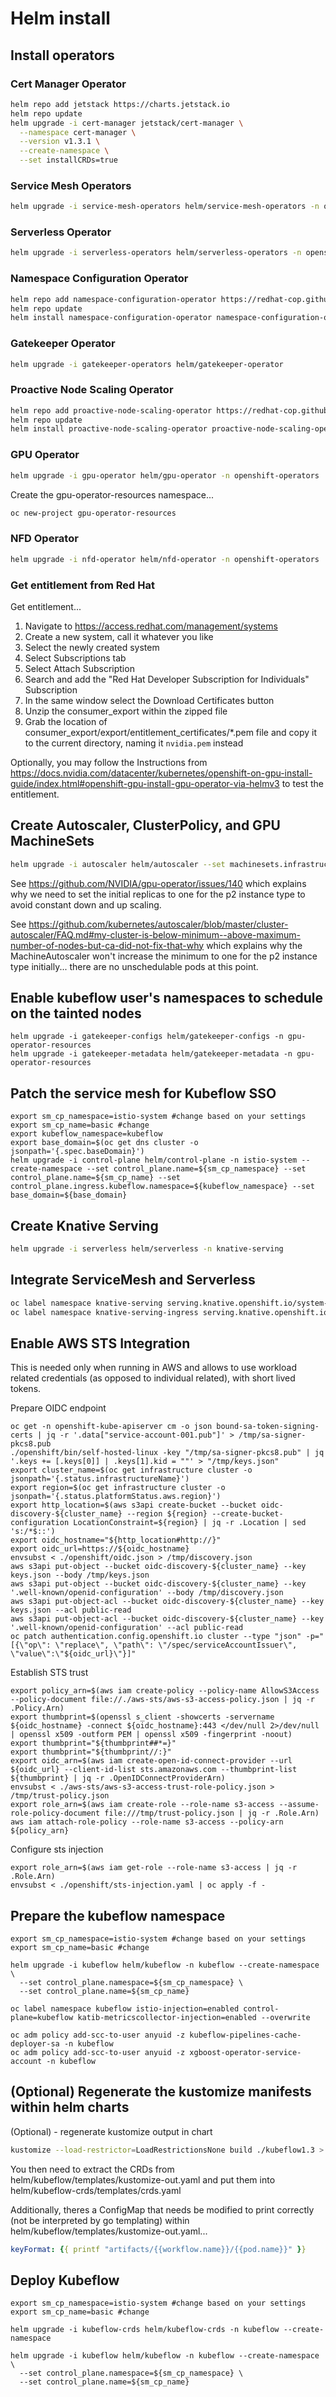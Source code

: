 # Helm install

## Install operators

### Cert Manager Operator

```sh
helm repo add jetstack https://charts.jetstack.io
helm repo update
helm upgrade -i cert-manager jetstack/cert-manager \
  --namespace cert-manager \
  --version v1.3.1 \
  --create-namespace \
  --set installCRDs=true
```

### Service Mesh Operators

```sh
helm upgrade -i service-mesh-operators helm/service-mesh-operators -n openshift-operators-redhat --create-namespace
```

### Serverless Operator

```sh
helm upgrade -i serverless-operators helm/serverless-operators -n openshift-serverless --create-namespace
```

### Namespace Configuration Operator

```sh
helm repo add namespace-configuration-operator https://redhat-cop.github.io/namespace-configuration-operator
helm repo update
helm install namespace-configuration-operator namespace-configuration-operator/namespace-configuration-operator -n namespace-configuration-operator --create-namespace
```

### Gatekeeper Operator

```sh
helm upgrade -i gatekeeper-operators helm/gatekeeper-operator
```

### Proactive Node Scaling Operator

```sh
helm repo add proactive-node-scaling-operator https://redhat-cop.github.io/proactive-node-scaling-operator
helm repo update
helm install proactive-node-scaling-operator proactive-node-scaling-operator/proactive-node-scaling-operator -n proactive-node-scaling-operator --create-namespace
```

### GPU Operator

```sh
helm upgrade -i gpu-operator helm/gpu-operator -n openshift-operators
```

Create the gpu-operator-resources namespace...

```sh
oc new-project gpu-operator-resources
```

### NFD Operator

```sh
helm upgrade -i nfd-operator helm/nfd-operator -n openshift-operators
```

### Get entitlement from Red Hat

Get entitlement...

1. Navigate to <https://access.redhat.com/management/systems>
2. Create a new system, call it whatever you like
3. Select the newly created system
4. Select Subscriptions tab
5. Select Attach Subscription
6. Search and add the "Red Hat Developer Subscription for Individuals" Subscription
7. In the same window select the Download Certificates button
8. Unzip the consumer_export within the zipped file
9. Grab the location of consumer_export/export/entitlement_certificates/*.pem file and copy it to the current directory, naming it `nvidia.pem` instead

Optionally, you may follow the Instructions from <https://docs.nvidia.com/datacenter/kubernetes/openshift-on-gpu-install-guide/index.html#openshift-gpu-install-gpu-operator-via-helmv3> to test the entitlement.

## Create Autoscaler, ClusterPolicy, and GPU MachineSets

```sh
helm upgrade -i autoscaler helm/autoscaler --set machinesets.infrastructure_id=$(oc get -o jsonpath='{.status.infrastructureName}{"\n"}' infrastructure cluster) --set cluster_policy.machineconfigs.base64_pem=$(base64 -w0 nvidia.pem) -n gpu-operator-resources 
```

See <https://github.com/NVIDIA/gpu-operator/issues/140> which explains why we need to set the initial replicas to one for the p2 instance type to avoid constant down and up scaling.

See <https://github.com/kubernetes/autoscaler/blob/master/cluster-autoscaler/FAQ.md#my-cluster-is-below-minimum--above-maximum-number-of-nodes-but-ca-did-not-fix-that-why> which explains why the MachineAutoscaler won't increase the minimum to one for the p2 instance type initially... there are no unschedulable pods at this point.

## Enable kubeflow user's namespaces to schedule on the tainted nodes

```shell
helm upgrade -i gatekeeper-configs helm/gatekeeper-configs -n gpu-operator-resources
helm upgrade -i gatekeeper-metadata helm/gatekeeper-metadata -n gpu-operator-resources
```

## Patch the service mesh for Kubeflow SSO

```shell
export sm_cp_namespace=istio-system #change based on your settings
export sm_cp_name=basic #change
export kubeflow_namespace=kubeflow
export base_domain=$(oc get dns cluster -o jsonpath='{.spec.baseDomain}')
helm upgrade -i control-plane helm/control-plane -n istio-system --create-namespace --set control_plane.name=${sm_cp_namespace} --set control_plane.name=${sm_cp_name} --set control_plane.ingress.kubeflow.namespace=${kubeflow_namespace} --set base_domain=${base_domain}
```

## Create Knative Serving

```sh
helm upgrade -i serverless helm/serverless -n knative-serving
```

## Integrate ServiceMesh and Serverless

```sh
oc label namespace knative-serving serving.knative.openshift.io/system-namespace=true
oc label namespace knative-serving-ingress serving.knative.openshift.io/system-namespace=true
```

## Enable AWS STS Integration

This is needed only when running in AWS and allows to use workload related credentials (as opposed to individual related), with short lived tokens.

Prepare OIDC endpoint

```shell
oc get -n openshift-kube-apiserver cm -o json bound-sa-token-signing-certs | jq -r '.data["service-account-001.pub"]' > /tmp/sa-signer-pkcs8.pub
./openshift/bin/self-hosted-linux -key "/tmp/sa-signer-pkcs8.pub" | jq '.keys += [.keys[0]] | .keys[1].kid = ""' > "/tmp/keys.json"
export cluster_name=$(oc get infrastructure cluster -o jsonpath='{.status.infrastructureName}')
export region=$(oc get infrastructure cluster -o jsonpath='{.status.platformStatus.aws.region}')
export http_location=$(aws s3api create-bucket --bucket oidc-discovery-${cluster_name} --region ${region} --create-bucket-configuration LocationConstraint=${region} | jq -r .Location | sed 's:/*$::') 
export oidc_hostname="${http_location#http://}" 
export oidc_url=https://${oidc_hostname}
envsubst < ./openshift/oidc.json > /tmp/discovery.json
aws s3api put-object --bucket oidc-discovery-${cluster_name} --key keys.json --body /tmp/keys.json
aws s3api put-object --bucket oidc-discovery-${cluster_name} --key '.well-known/openid-configuration' --body /tmp/discovery.json
aws s3api put-object-acl --bucket oidc-discovery-${cluster_name} --key keys.json --acl public-read
aws s3api put-object-acl --bucket oidc-discovery-${cluster_name} --key '.well-known/openid-configuration' --acl public-read
oc patch authentication.config.openshift.io cluster --type "json" -p="[{\"op\": \"replace\", \"path\": \"/spec/serviceAccountIssuer\", \"value\":\"${oidc_url}\"}]"
```

Establish STS trust

```shell
export policy_arn=$(aws iam create-policy --policy-name AllowS3Access --policy-document file://./aws-sts/aws-s3-access-policy.json | jq -r .Policy.Arn)
export thumbprint=$(openssl s_client -showcerts -servername ${oidc_hostname} -connect ${oidc_hostname}:443 </dev/null 2>/dev/null | openssl x509 -outform PEM | openssl x509 -fingerprint -noout)
export thumbprint="${thumbprint##*=}"
export thumbprint="${thumbprint//:}"
export oidc_arn=$(aws iam create-open-id-connect-provider --url ${oidc_url} --client-id-list sts.amazonaws.com --thumbprint-list ${thumbprint} | jq -r .OpenIDConnectProviderArn)
envsubst < ./aws-sts/aws-s3-access-trust-role-policy.json > /tmp/trust-policy.json
export role_arn=$(aws iam create-role --role-name s3-access --assume-role-policy-document file:///tmp/trust-policy.json | jq -r .Role.Arn)
aws iam attach-role-policy --role-name s3-access --policy-arn ${policy_arn}
```

Configure sts injection

```shell
export role_arn=$(aws iam get-role --role-name s3-access | jq -r .Role.Arn)
envsubst < ./openshift/sts-injection.yaml | oc apply -f -
```

## Prepare the kubeflow namespace

```shell
export sm_cp_namespace=istio-system #change based on your settings
export sm_cp_name=basic #change

helm upgrade -i kubeflow helm/kubeflow -n kubeflow --create-namespace \
  --set control_plane.namespace=${sm_cp_namespace} \
  --set control_plane.name=${sm_cp_name}

oc label namespace kubeflow istio-injection=enabled control-plane=kubeflow katib-metricscollector-injection=enabled --overwrite

oc adm policy add-scc-to-user anyuid -z kubeflow-pipelines-cache-deployer-sa -n kubeflow
oc adm policy add-scc-to-user anyuid -z xgboost-operator-service-account -n kubeflow
```

## (Optional) Regenerate the kustomize manifests within helm charts

(Optional) - regenerate kustomize output in chart

```sh
kustomize --load-restrictor=LoadRestrictionsNone build ./kubeflow1.3 > helm/kubeflow/templates/kustomize-out.yaml
```

You then need to extract the CRDs from helm/kubeflow/templates/kustomize-out.yaml and put them into helm/kubeflow-crds/templates/crds.yaml

Additionally, theres a ConfigMap that needs be modified to print correctly (not be interpreted by go templating) within helm/kubeflow/templates/kustomize-out.yaml...

```yaml
keyFormat: {{ printf "artifacts/{{workflow.name}}/{{pod.name}}" }}
```

## Deploy Kubeflow

```shell
export sm_cp_namespace=istio-system #change based on your settings
export sm_cp_name=basic #change

helm upgrade -i kubeflow-crds helm/kubeflow-crds -n kubeflow --create-namespace

helm upgrade -i kubeflow helm/kubeflow -n kubeflow --create-namespace \
  --set control_plane.namespace=${sm_cp_namespace} \
  --set control_plane.name=${sm_cp_name}
```
